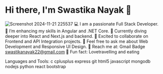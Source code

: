 # Hi there, I'm Swastika Nayak 👋

![Screenshot 2024-11-21 225537](https://github.com/user-attachments/assets/8cec8d2a-0523-4002-a46e-e1a35933bd30)
💻 I am a passionate Full Stack Developer.
🚀 I’m enhancing my skills in Angular and .NET Core.
🌱 Currently diving deeper into React and Next.js and backend.
🤝 Excited to collaborate on Frontend and API Integration projects.
💬 Feel free to ask me about Web Development and Responsive UI Design.
📧 Reach me at:  Gmail Badge swastikanayak22@gmail.com
🎯 Fun fact: Lovetravelling and eating 

Languages and Tools:
c cplusplus express git html5 javascript mongodb nodejs python react bootstrap 
